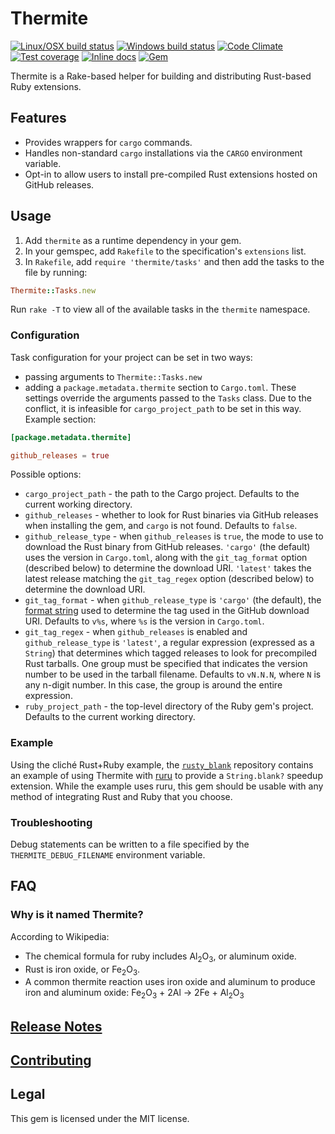# Thermite

[![Linux/OSX build status](https://travis-ci.org/malept/thermite.svg?branch=master)](https://travis-ci.org/malept/thermite)
[![Windows build status](https://ci.appveyor.com/api/projects/status/kneo890m3ypoxril?svg=true)](https://ci.appveyor.com/project/malept/thermite)
[![Code Climate](https://codeclimate.com/github/malept/thermite/badges/gpa.svg)](https://codeclimate.com/github/malept/thermite)
[![Test coverage](https://codeclimate.com/github/malept/thermite/badges/coverage.svg)](https://codeclimate.com/github/malept/thermite/coverage)
[![Inline docs](http://inch-ci.org/github/malept/thermite.svg?branch=master)](http://inch-ci.org/github/malept/thermite)
[![Gem](https://img.shields.io/gem/v/thermite.svg?maxAge=30000)](https://rubygems.org/gems/thermite)

Thermite is a Rake-based helper for building and distributing Rust-based Ruby extensions.

## Features

* Provides wrappers for `cargo` commands.
* Handles non-standard `cargo` installations via the `CARGO` environment variable.
* Opt-in to allow users to install pre-compiled Rust extensions hosted on GitHub releases.

## Usage

1. Add `thermite` as a runtime dependency in your gem.
2. In your gemspec, add `Rakefile` to the specification's `extensions` list.
3. In `Rakefile`, add `require 'thermite/tasks'` and then add the tasks to the file by running:

```ruby
Thermite::Tasks.new
```

Run `rake -T` to view all of the available tasks in the `thermite` namespace.

### Configuration

Task configuration for your project can be set in two ways:

* passing arguments to `Thermite::Tasks.new`
* adding a `package.metadata.thermite` section to `Cargo.toml`. These settings override the
  arguments passed to the `Tasks` class. Due to the conflict, it is infeasible for
  `cargo_project_path` to be set in this way. Example section:

```toml
[package.metadata.thermite]

github_releases = true
```

Possible options:

* `cargo_project_path` - the path to the Cargo project. Defaults to the current working directory.
* `github_releases` - whether to look for Rust binaries via GitHub releases when installing
  the gem, and `cargo` is not found. Defaults to `false`.
* `github_release_type` - when `github_releases` is `true`, the mode to use to download the Rust
  binary from GitHub releases. `'cargo'` (the default) uses the version in `Cargo.toml`, along with
  the `git_tag_format` option (described below) to determine the download URI. `'latest'` takes the
  latest release matching the `git_tag_regex` option (described below) to determine the download
  URI.
* `git_tag_format` - when `github_release_type` is `'cargo'` (the default), the
  [format string](http://ruby-doc.org/core/String.html#method-i-25) used to determine the tag used
  in the GitHub download URI. Defaults to `v%s`, where `%s` is the version in `Cargo.toml`.
* `git_tag_regex` - when `github_releases` is enabled and `github_release_type` is `'latest'`, a
  regular expression (expressed as a `String`) that determines which tagged releases to look for
  precompiled Rust tarballs. One group must be specified that indicates the version number to be
  used in the tarball filename. Defaults to `vN.N.N`, where `N` is any n-digit number. In this case,
  the group is around the entire expression.
* `ruby_project_path` - the top-level directory of the Ruby gem's project. Defaults to the
  current working directory.

### Example

Using the cliché Rust+Ruby example, the [`rusty_blank`](https://github.com/malept/rusty_blank)
repository contains an example of using Thermite with [ruru](https://github.com/d-unseductable/ruru)
to provide a `String.blank?` speedup extension. While the example uses ruru, this gem should be
usable with any method of integrating Rust and Ruby that you choose.

### Troubleshooting

Debug statements can be written to a file specified by the `THERMITE_DEBUG_FILENAME` environment
variable.

## FAQ

### Why is it named Thermite?

According to Wikipedia:

* The chemical formula for ruby includes Al<sub>2</sub>O<sub>3</sub>, or aluminum oxide.
* Rust is iron oxide, or Fe<sub>2</sub>O<sub>3</sub>.
* A common thermite reaction uses iron oxide and aluminum to produce iron and aluminum oxide:
  Fe<sub>2</sub>O<sub>3</sub> + 2Al → 2Fe + Al<sub>2</sub>O<sub>3</sub>

## [Release Notes](https://github.com/malept/thermite/blob/master/NEWS.md)

## [Contributing](https://github.com/malept/thermite/blob/master/CONTRIBUTING.md)

## Legal

This gem is licensed under the MIT license.
